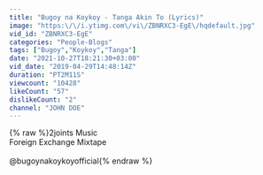 ```yaml
---
title: "Bugoy na Koykoy - Tanga Akin To (Lyrics)"
image: "https:\/\/i.ytimg.com\/vi\/ZBNRXC3-EgE\/hqdefault.jpg"
vid_id: "ZBNRXC3-EgE"
categories: "People-Blogs"
tags: ["Bugoy","Koykoy","Tanga"]
date: "2021-10-27T18:21:30+03:00"
vid_date: "2019-04-29T14:48:14Z"
duration: "PT2M11S"
viewcount: "10428"
likeCount: "57"
dislikeCount: "2"
channel: "JOHN DOE"
---
```

{% raw %}2joints Music<br />Foreign Exchange Mixtape<br /><br />@bugoynakoykoyofficial{% endraw %}
